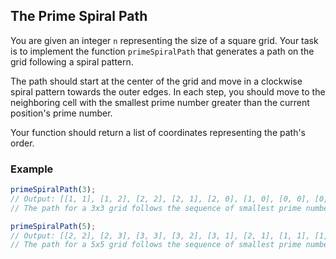 ## The Prime Spiral Path

You are given an integer `n` representing the size of a square grid. Your task is to implement the function `primeSpiralPath` that generates a path on the grid following a spiral pattern.

The path should start at the center of the grid and move in a clockwise spiral pattern towards the outer edges. In each step, you should move to the neighboring cell with the smallest prime number greater than the current position's prime number.

Your function should return a list of coordinates representing the path's order.

### Example

```js
primeSpiralPath(3);
// Output: [[1, 1], [1, 2], [2, 2], [2, 1], [2, 0], [1, 0], [0, 0], [0, 1], [0, 2]]
// The path for a 3x3 grid follows the sequence of smallest prime numbers greater than the current position: 1, 2, 3, 5, 7, 11, 13, 17, 19.

primeSpiralPath(5);
// Output: [[2, 2], [2, 3], [3, 3], [3, 2], [3, 1], [2, 1], [1, 1], [1, 2], [1, 3], [1, 4], [2, 4], [3, 4], [4, 4], [4, 3], [4, 2], [4, 1], [4, 0], [3, 0], [2, 0], [1, 0], [0, 0], [0, 1], [0, 2], [0, 3], [0, 4]]
// The path for a 5x5 grid follows the sequence of smallest prime numbers greater than the current position: 2, 3, 5, 7, 11, 13, 17, 19, 23, 29, 31, 37, 41, 43, 47, 53, 59, 61, 67, 71, 73, 79, 83, 89, 97.
